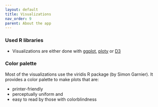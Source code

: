 ```yaml
---
layout: default
title: Visualizations
nav_order: 9
parent: About the app
---
```


### Used R libraries
- Visualizations are either done with [ggplot](https://ggplot2.tidyverse.org/reference/ggplot.html), [ploty](https://plotly.com/r/) or [D3](https://d3js.org/)

### Color palette
Most of the visualizations use the viridis R package (by Simon Garnier). It provides a color palette to make plots that are:
- printer-friendly
- perceptually uniform and
- easy to read by those with colorblindness